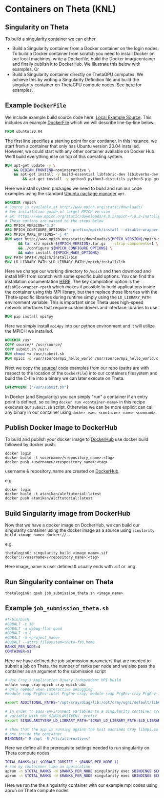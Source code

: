 # Containers on Theta (KNL)

## Singularity on Theta

To build a singularity container we can either
* Build a Singularity container from a Docker container on the login nodes. To build a Docker container from scratch you need to install Docker on our local machines, write a Dockerfile, build the Docker imag/container and finally publish it to DockerHub. We illustrate this below with examples. Or
* Build a Singularity container directly on ThetaGPU computes. We achieve this by writing a Singularity Definition file and build the singularity container on ThetaGPU compute nodes. See [here](../ThetaGPU) for examples.

## Example `DockerFile`

We include example build source code here: [Local Example Source](../Local/source). This includes an example [DockerFile](../Local/Dockerfile) which we will describe line-by-line below.

```DockerFile
FROM ubuntu:20.04
```
The first line specifies a starting point for our contianer. In this instance, we start from a container that only has Ubuntu version 20.04 installed. However, we could start with any other container available on Docker Hub. We'll build everything else on top of this operating system.

```DockerFile
RUN apt-get update -y \
	&& DEBIAN_FRONTEND=noninteractive \
	&& apt-get install -y build-essential libfabric-dev libibverbs-dev gfortran wget \
        && apt-get install -y python3 python3-distutils python3-pip gcc
```

Here we install system packages we need to build and run our code examples using the standard [Ubuntu package manager](https://ubuntu.com/server/docs/package-management#:~:text=The%20apt%20command%20is%20a,upgrading%20the%20entire%20Ubuntu%20system.) `apt`.

```DockerFile
WORKDIR /mpich
# Source is available at http://www.mpich.org/static/downloads/
# See installation guide of target MPICH version
# Ex: https://www.mpich.org/static/downloads/4.0.2/mpich-4.0.2-installguide.pdf
# These options are passed to the steps below
ARG MPICH_VERSION="3.3"
ARG MPICH_CONFIGURE_OPTIONS="--prefix=/mpich/install --disable-wrapper-rpath"
ARG MPICH_MAKE_OPTIONS="-j 4"
RUN wget http://www.mpich.org/static/downloads/${MPICH_VERSION}/mpich-${MPICH_VERSION}.tar.gz \
      && tar xfz mpich-${MPICH_VERSION}.tar.gz  --strip-components=1 \
      && ./configure ${MPICH_CONFIGURE_OPTIONS} \
      && make install ${MPICH_MAKE_OPTIONS}
ENV PATH $PATH:/mpich/install/bin
ENV LD_LIBRARY_PATH $LD_LIBRARY_PATH:/mpich/install/lib
```

Here we change our working directory to `/mpich` and then download and install MPI from scratch with some specific build options. You can find the installation documentation [HERE](https://www.mpich.org/static/downloads/4.0.2/mpich-4.0.2-installguide.pdf). The key compilation option is the `--disable-wrapper-rpath` which makes it possible to build applications inside the container using this MPI library, but then replace those libraries with the Theta-specific libraries during runtime simply using the `LD_LIBRARY_PATH` environment variable. This is important since Theta uses high-speed network interfaces that require custom drivers and interface libraries to use.

```DockerFile
RUN pip install mpi4py
```

Here we simply install `mpi4py` into our python environment and it will utilize the MPICH we installed.

```DockerFile
WORKDIR /usr
COPY source/* /usr/source/
COPY submit.sh /usr/
RUN chmod +x /usr/submit.sh
RUN mpicc -o /usr/source/mpi_hello_world /usr/source/mpi_hello_world.c
```

Next we copy the [source/](/03_containers/Local/source) code examples from our repo (paths are with respect to the location of the `DockerFile`) into our containers filesystem and build the C-file into a binary we can later execute on Theta.

```DockerFile
ENTRYPOINT ["/usr/submit.sh"]
```

In Docker (and Singularity) you can simply "run" a container if an entry point is defined, so calling `docker run <container-name>` in this recipe executes our `submit.sh` script. Otherwise we can be more explicit can call any binary in our container using `docker exec <container-name> <command>`.

## Publish Docker Image to DockerHub

To build and publish your docker image to [DockerHub](https://hub.docker.com/) use docker build followed by docker push.

```console
docker login
docker build -t <username>/<repository_name>:<tag>
docker push <username>/<respository_name>:<tag>
```
username & repository_name are created on [DockerHub](https://hub.docker.com/). 

e.g.

```console
docker login
docker build -t atanikan/alcftutorial:latest
docker push atanikan/alcftutorial:latest
```

## Build Singularity image from DockerHub

Now that we have a docker image on DockerHub, we can build our singularity container using the docker image as a source using `sinularity build <image_name> docker://..` 

e.g.
```console
thetalogin6: singularity build <image_name>.sif docker://<username>/<repository_name>:<tag>
```

Here image_name is user defined & usually ends with .sif or .img

## Run Singularity container on Theta

```console
thetalogin6: qsub job_submission_theta.sh <image_name>
```

## Example `job_submission_theta.sh`

```bash
#!/bin/bash
#COBALT -t 30
#COBALT -q debug-flat-quad
#COBALT -n 2
#COBALT -A <project_name>
#COBALT --attrs filesystem=theta-fs0,home
RANKS_PER_NODE=4
CONTAINER=$1
```

Here we have defined the job submission parameters that are needed to submit a job on Theta, the number of ranks per node and we also pass the container as an argument to the submission script

```bash
# Use Cray's Application Binary Independent MPI build
module swap cray-mpich cray-mpich-abi
# Only needed when interactive debugging
#module swap PrgEnv-intel PrgEnv-cray; module swap PrgEnv-cray PrgEnv-intel

export ADDITIONAL_PATHS="/opt/cray/diag/lib:/opt/cray/ugni/default/lib64/:/opt/cray/udreg/default/lib64/:/opt/cray/xpmem/default/lib64/:/opt/cray/alps/default/lib64/:/opt/cray/wlm_detect/default/lib64/"

# in order to pass environment variables to a Singularity container create the
# variable with the SINGULARITYENV_ prefix
export SINGULARITYENV_LD_LIBRARY_PATH="$CRAY_LD_LIBRARY_PATH:$LD_LIBRARY_PATH:$ADDITIONAL_PATHS"

# show that the app is running agains the host machines Cray libmpi.so not the
# one inside the container
BINDINGS="-B /opt -B /etc/alternatives"
```

Here we define all the prerequisite settings needed to run singularity on Theta compute nodes

```bash
TOTAL_RANKS=$(( $COBALT_JOBSIZE * $RANKS_PER_NODE ))
# run my containner like an application
aprun -n $TOTAL_RANKS -N $RANKS_PER_NODE singularity exec $BINDINGS $CONTAINER /usr/source/mpi_hello_world
aprun -n $TOTAL_RANKS -N $RANKS_PER_NODE singularity exec $BINDINGS $CONTAINER python3 /usr/source/mpi_hello_world.py
```

Here we run the the singularity container with our example mpi codes using aprun on Theta compute nodes